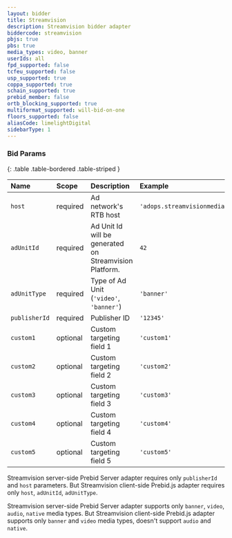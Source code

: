```yaml
---
layout: bidder
title: Streamvision
description: Streamvision bidder adapter
biddercode: streamvision
pbjs: true
pbs: true
media_types: video, banner
userIds: all
fpd_supported: false
tcfeu_supported: false
usp_supported: true
coppa_supported: true
schain_supported: true
prebid_member: false
ortb_blocking_supported: true
multiformat_supported: will-bid-on-one
floors_supported: false
aliasCode: limelightDigital
sidebarType: 1
---
```


### Bid Params

{: .table .table-bordered .table-striped }

| Name          | Scope    | Description                                              | Example                         | Type      |
|:--------------|:---------|:---------------------------------------------------------|:--------------------------------|:----------|
| `host`        | required | Ad network's RTB host                                    | `'adops.streamvisionmedia.com'` | `string`  |
| `adUnitId`    | required | Ad Unit Id will be generated on Streamvision Platform.   | `42`                            | `integer` |
| `adUnitType`  | required | Type of Ad Unit (`'video'`, `'banner'`)                  | `'banner'`                      | `string`  |
| `publisherId` | required | Publisher ID                                             | `'12345'`                       | `string`  |
| `custom1`     | optional | Custom targeting field 1                                 | `'custom1'`                     | `string`  |
| `custom2`     | optional | Custom targeting field 2                                 | `'custom2'`                     | `string`  |
| `custom3`     | optional | Custom targeting field 3                                 | `'custom3'`                     | `string`  |
| `custom4`     | optional | Custom targeting field 4                                 | `'custom4'`                     | `string`  |
| `custom5`     | optional | Custom targeting field 5                                 | `'custom5'`                     | `string`  |

Streamvision server-side Prebid Server adapter requires only `publisherId` and `host` parameters. But Streamvision client-side Prebid.js adapter requires only `host`, `adUnitId`, `adUnitType`.

Streamvision server-side Prebid Server adapter supports only `banner`, `video`, `audio`, `native` media types. But Streamvision client-side Prebid.js adapter supports only `banner` and `video` media types, doesn't support `audio` and `native`.

